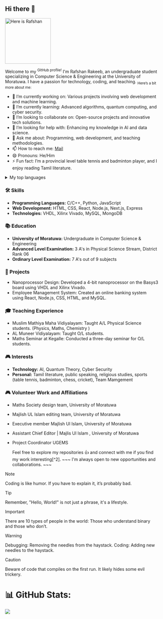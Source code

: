 
<!--
**MohamedRafshan/MohamedRafshan** is a ✨ _special_ ✨ repository because its `README.md` (this file) appears on your GitHub profile.

Here are some ideas to get you started:

- 🔭 I’m currently working on ...
- 🌱 I’m currently learning ...
- 👯 I’m looking to collaborate on ...
- 🤔 I’m looking for help with ...
- 💬 Ask me about ...
- 📫 How to reach me: ...
- 😄 Pronouns: ...
- ⚡ Fun fact: ...
-->
## Hi there 👋
<picture>
 <source media="(prefers-color-scheme: dark)" srcset="https://github.com/MohamedRafshan/MohamedRafshan/blob/main/Readme.jpg">
 <source media="(prefers-color-scheme: light)" srcset="https://github.com/MohamedRafshan/MohamedRafshan/blob/main/Readme.jpg">
 <img alt="Here is Rafshan" src="YOUR-DEFAULT-IMAGE" width="150">
</picture>



Welcome to my <sup>GitHub profile!</sup> I'm Rafshan Rakeeb, an undergraduate student specializing in Computer Science & Engineering at the University of Moratuwa. I have a passion for technology, coding, and teaching. <sub> Here’s a bit more about me: </sub>

+ 🔭 I’m currently working on: Various projects involving web development and machine learning.
+ 🌱 I’m currently learning: Advanced algorithms, quantum computing, and cyber security.
+ 👯 I’m looking to collaborate on: Open-source projects and innovative tech solutions.
+ 🤔 I’m looking for help with: Enhancing my knowledge in AI and data science.
+ 💬 Ask me about: Programming, web development, and teaching methodologies.
+ 📫 How to reach me: [Mail](rakeebrafshan4@gmil.com)
+ 😄 Pronouns: He/Him
+ ⚡ Fun fact: I’m a provincial level table tennis and badminton player, and I enjoy reading Tamil literature.

<details>
<summary>My top languages</summary>

| Rank | Languages |
|-----:|-----------|
|     1| JavaScript|
|     2| Python    |
|     3| SQL       |
|     4| Java      |
|     5| React     |


</details>


### 🛠️ Skills
- **Programming Languages:**  C/C++, Python, JavaScript
- **Web Development:** HTML, CSS, React, Node.js, Next.js, Express
- **Technologies:** VHDL, Xilinx Vivado, MySQL, MongoDB

### 📚 Education
- **University of Moratuwa:** Undergraduate in Computer Science & Engineering
- **Advanced Level Examination:** 3 A's in Physical Science Stream, District Rank 06
- **Ordinary Level Examination:** 7 A's out of 9 subjects

### 📝 Projects
- Nanoprocessor Design: Developed a 4-bit nanoprocessor on the Basys3 board using VHDL and Xilinx Vivado.
- Employee Management System: Created an online banking system using React, Node.js, CSS, HTML, and MySQL.

### 🎓 Teaching Experience
- Muslim Mathiya Maha Vidiyalayam: Taught A/L Physical Science students. (Physics, Maths, Chemistry )
- AL Muneer Vidiyalayam: Taught O/L students.
- Maths Seminar at Kegalle: Conducted a three-day seminar for O/L students.

### 🎮 Interests
- **Technology:** AI, Quantum Theory, Cyber Security
- **Personal:** Tamil literature, public speaking, religious studies, sports (table tennis, badminton, chess, cricket), Team Mamgement 

### 🎮 Volunteer Work and Affiliations
- Maths Society design team, University of Moratuwa
- Majlish UL Islam editing team, University of Moratuwa
- Executive member Majlish Ul Islam, University of Moratuwa
- Assistant Chief Editor | Majlis Ul Islam , University of Moratuwa
- Project Coordinator UGEMS

  Feel free to explore my repositories :+1: and connect with me if you find my work interesting[^2].  ~~~ I'm always open to new opportunities and collaborations. ~~~

>[!NOTE]
>Coding is like humor. If you have to explain it, it’s probably bad.

>[!TIP]
>Remember, "Hello, World!" is not just a phrase, it's a lifestyle.

>[!IMPORTANT]
>There are 10 types of people in the world: Those who understand binary and those who don’t.

>[!WARNING]
>Debugging: Removing the needles from the haystack. Coding: Adding new needles to the haystack.

>[!CAUTION]
>Beware of code that compiles on the first run. It likely hides some evil trickery.


# 📊 GitHub Stats:

![](https://github-readme-streak-stats.herokuapp.com/?user=mohamedRafshan&theme=synthwave&hide_border=false)
